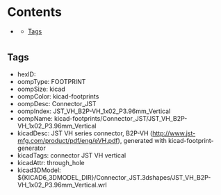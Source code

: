 



Contents
========

* [](#)
	* [Tags](#tags)

# 

## Tags

- hexID: 
- oompType: FOOTPRINT
- oompSize: kicad
- oompColor: kicad-footprints
- oompDesc: Connector_JST
- oompIndex: JST_VH_B2P-VH_1x02_P3.96mm_Vertical
- oompName: kicad-footprints/Connector_JST/JST_VH_B2P-VH_1x02_P3.96mm_Vertical
- kicadDesc: JST VH series connector, B2P-VH (http://www.jst-mfg.com/product/pdf/eng/eVH.pdf), generated with kicad-footprint-generator
- kicadTags: connector JST VH vertical
- kicadAttr: through_hole
- kicad3DModel: ${KICAD6_3DMODEL_DIR}/Connector_JST.3dshapes/JST_VH_B2P-VH_1x02_P3.96mm_Vertical.wrl
